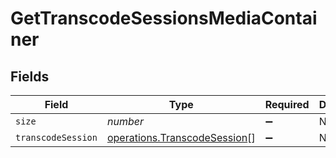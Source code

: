 # GetTranscodeSessionsMediaContainer


## Fields

| Field                                                                        | Type                                                                         | Required                                                                     | Description                                                                  | Example                                                                      |
| ---------------------------------------------------------------------------- | ---------------------------------------------------------------------------- | ---------------------------------------------------------------------------- | ---------------------------------------------------------------------------- | ---------------------------------------------------------------------------- |
| `size`                                                                       | *number*                                                                     | :heavy_minus_sign:                                                           | N/A                                                                          | 1                                                                            |
| `transcodeSession`                                                           | [operations.TranscodeSession](../../models/operations/transcodesession.md)[] | :heavy_minus_sign:                                                           | N/A                                                                          |                                                                              |